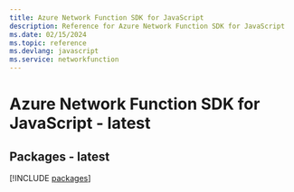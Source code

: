 ```yaml
---
title: Azure Network Function SDK for JavaScript
description: Reference for Azure Network Function SDK for JavaScript
ms.date: 02/15/2024
ms.topic: reference
ms.devlang: javascript
ms.service: networkfunction
---
```

# Azure Network Function SDK for JavaScript - latest
## Packages - latest
[!INCLUDE [packages](network-function-index.md)]